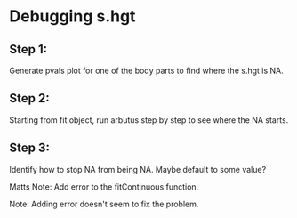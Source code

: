 # Debugging s.hgt

## Step 1:

Generate pvals plot for one of the body parts to find where the s.hgt is NA.

## Step 2:

Starting from fit object, run arbutus step by step to see where the NA starts.

## Step 3:

Identify how to stop NA from being NA. Maybe default to some value?

Matts Note: Add error to the fitContinuous function.

Note: Adding error doesn't seem to fix the problem.
